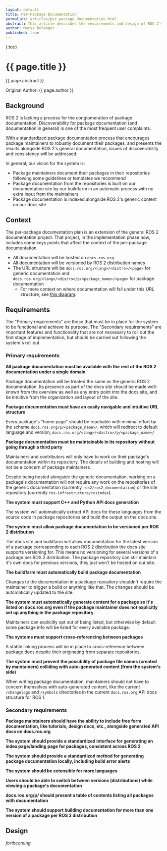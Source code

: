 ```yaml
---
layout: default
title: Per-Package Documentation
permalink: articles/per_package_documentation.html
abstract: This article describes the requirements and design of ROS 2’s per-package documentation system.
author: Marya Belanger
published: true
---
```


{:toc}

# {{ page.title }}

<div class="abstract" markdown="1">
{{ page.abstract }}
</div>

Original Author: {{ page.author }}

## Background

ROS 2 is lacking a process for the conglomeration of package documentation.
Discoverability for package documentation (and documentation in general) is one of the most frequent user complaints.

With a standardized package documentation process that encourages package maintainers to robustly document their packages, and presents the results alongside ROS 2's general documentation, issues of discoverability and consistency will be addressed.

In general, our vision for the system is:

- Package maintainers document their packages in their repositories following some guidelines or templates we recommend
- Package documentation from the repositories is built on our documentation site by our buildfarm in an automatic process with no extra input from the maintainers
- Package documentation is indexed alongside ROS 2's generic content on our docs site

## Context

The per-package documentation plan is an extension of the general ROS 2 documentation project.
That project, in the implementation phase now, includes some keys points that affect the context of the per-package documentation.

- All documentation will be hosted on `docs.ros.org`
- All documentation will be versioned by ROS 2 distribution names
- The URL structure will be `docs.ros.org/<lang>/<distro>/<page>` for generic documentation and `docs.ros.org/<lang>/<distro>/p/<package_name>/<page>` for package documentation
  - For more context on where documentation will fall under this URL structure, see [this diagram](https://docs.google.com/drawings/d/1KxzDrcSZzwGgudk-kEXGWnoRuAtc1ffl_KBeIu-V60Y/edit?usp=sharing).

## Requirements

The "Primary requirements" are those that must be in place for the system to be functional and achieve its purpose.
The "Secondary requirements" are important features and functionality that are not necessary to roll out the first stage of implementation, but should be carried out following the system's roll out.

### Primary requirements

**All package documentation must be available with the rest of the ROS 2 documentation under a single domain**

Package documentation will be treated the same as the generic ROS 2 documentation.
Its presence as part of the docs site should be made well-known from the overview as well as any entry point into the docs site, and be intuitive from the organization and layout of the site.

**Package documentation must have an easily navigable and intuitive URL structure**

Every package's "home page" should be reachable with minimal effort by the scheme `docs.ros.org/p/<package_name>/`, which will redirect to default language and version, `docs.ros.org/<lang>/<distro>/p/<package_name>/`  

**Package documentation must be maintainable in its repository without going through a third party**

Maintainers and contributors will only have to work on their package's documentation within its repository.
The details of building and hosting will not be a concern of package maintainers.

Despite being hosted alongside the generic documentation, working on a package's documentation will not require any work on the repositories of the generic documentation (currently `ros2/ros2_documentation`) or the site repository (currently `ros-infrastructure/rosindex`).

**The system must support C++ and Python API docs generation**

The system will automatically extract API docs for these languages from the source code in package repositories and build the output on the docs site.

**The system must allow package documentation to be versioned per ROS 2 distribution**

The docs site and buildfarm will allow documentation for the latest version of a package corresponding to each ROS 2 distribution the docs site supports versioning for.
This means no versioning for several versions of a package per ROS 2 distribution.
The package repository can still maintain it's own docs for previous versions, they just won't be hosted on our site.

**The buildfarm must automatically build package documentation**

Changes to the documentation in a package repository shouldn't require the maintainer to trigger a build or anything like that.
The changes should be automatically updated to the site.

**The system must automatically generate content for a package so it's listed on docs.ros.org even if the package maintainer does not explicitly set up anything in the package repository**

Maintainers can explicitly opt out of being listed, but otherwise by default some package info will be listed for every available package.

**The systems must support cross-referencing between packages**

A stable linking process will be in place to cross-reference between package docs despite their originating from separate repositories.

**The system must prevent the possibility of package file names (created by maintainers) colliding with auto-generated content (from the system's side)**

When writing package documentation, maintainers should not have to concern themselves with auto-generated content, like the current `/changelogs` and `/symbols` directories in the current `docs.ros.org` API docs structure for ROS 1.

### Secondary requirements

**Package maintainers should have the ability to include free form documentation, like tutorials, design docs, etc., alongside generated API docs on docs.ros.org**

**The system should provide a standardized interface for generating an index page/landing page for packages, consistent across ROS 2**

**The system should provide a standardized method for generating package documentation locally, including build error alerts**

**The system should be extensible for more languages**

**Users should be able to switch between versions (distributions) while viewing a package's documentation**

**docs.ros.org/p/ should present a table of contents listing all packages with documentation**

**The system should support building documentation for more than one version of a package per ROS 2 distribution**


## Design

*forthcoming*
